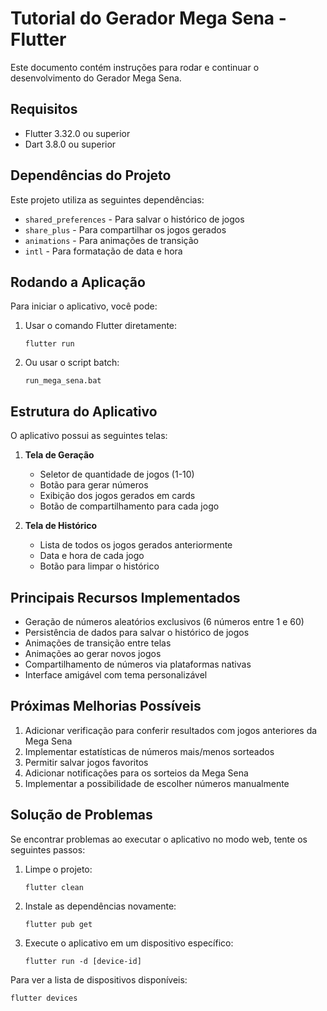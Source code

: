 # Tutorial do Gerador Mega Sena - Flutter

Este documento contém instruções para rodar e continuar o desenvolvimento do Gerador Mega Sena.

## Requisitos

- Flutter 3.32.0 ou superior
- Dart 3.8.0 ou superior

## Dependências do Projeto

Este projeto utiliza as seguintes dependências:
- `shared_preferences` - Para salvar o histórico de jogos
- `share_plus` - Para compartilhar os jogos gerados
- `animations` - Para animações de transição
- `intl` - Para formatação de data e hora

## Rodando a Aplicação

Para iniciar o aplicativo, você pode:

1. Usar o comando Flutter diretamente:
   ```
   flutter run
   ```

2. Ou usar o script batch:
   ```
   run_mega_sena.bat
   ```

## Estrutura do Aplicativo

O aplicativo possui as seguintes telas:

1. **Tela de Geração**
   - Seletor de quantidade de jogos (1-10)
   - Botão para gerar números
   - Exibição dos jogos gerados em cards
   - Botão de compartilhamento para cada jogo

2. **Tela de Histórico**
   - Lista de todos os jogos gerados anteriormente
   - Data e hora de cada jogo
   - Botão para limpar o histórico

## Principais Recursos Implementados

- Geração de números aleatórios exclusivos (6 números entre 1 e 60)
- Persistência de dados para salvar o histórico de jogos
- Animações de transição entre telas
- Animações ao gerar novos jogos
- Compartilhamento de números via plataformas nativas
- Interface amigável com tema personalizável

## Próximas Melhorias Possíveis

1. Adicionar verificação para conferir resultados com jogos anteriores da Mega Sena
2. Implementar estatísticas de números mais/menos sorteados
3. Permitir salvar jogos favoritos
4. Adicionar notificações para os sorteios da Mega Sena
5. Implementar a possibilidade de escolher números manualmente

## Solução de Problemas

Se encontrar problemas ao executar o aplicativo no modo web, tente os seguintes passos:

1. Limpe o projeto:
   ```
   flutter clean
   ```

2. Instale as dependências novamente:
   ```
   flutter pub get
   ```

3. Execute o aplicativo em um dispositivo específico:
   ```
   flutter run -d [device-id]
   ```

Para ver a lista de dispositivos disponíveis:
```
flutter devices
```
